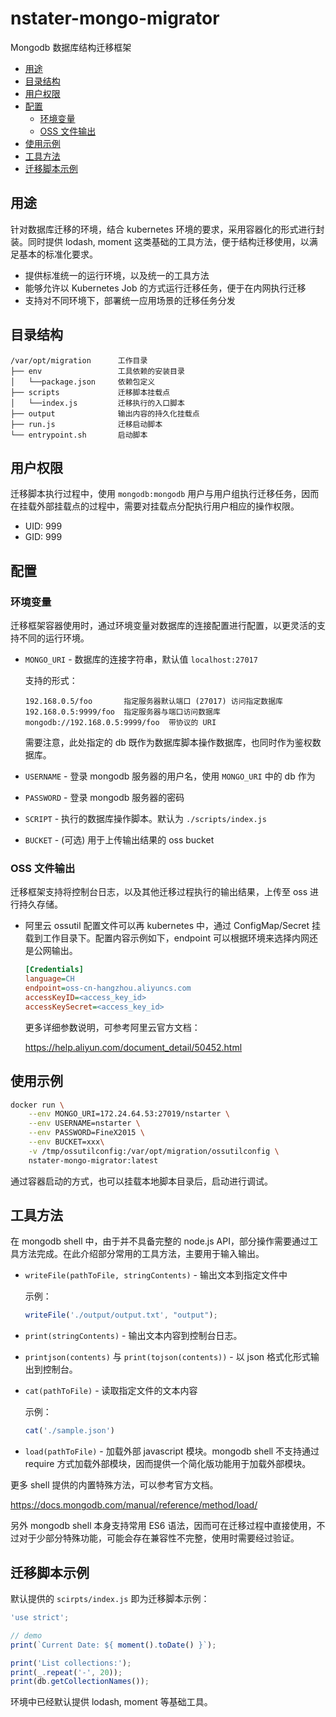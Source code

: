 # nstater-mongo-migrator

Mongodb 数据库结构迁移框架

<!-- TOC -->

- [用途](#用途)
- [目录结构](#目录结构)
- [用户权限](#用户权限)
- [配置](#配置)
    - [环境变量](#环境变量)
    - [OSS 文件输出](#oss-文件输出)
- [使用示例](#使用示例)
- [工具方法](#工具方法)
- [迁移脚本示例](#迁移脚本示例)

<!-- /TOC -->

## 用途

针对数据库迁移的环境，结合 kubernetes 环境的要求，采用容器化的形式进行封装。同时提供 lodash, moment 这类基础的工具方法，便于结构迁移使用，以满足基本的标准化要求。

* 提供标准统一的运行环境，以及统一的工具方法
* 能够允许以 Kubernetes Job 的方式运行迁移任务，便于在内网执行迁移
* 支持对不同环境下，部署统一应用场景的迁移任务分发


## 目录结构

```
/var/opt/migration      工作目录
├── env                 工具依赖的安装目录
│   └──package.json     依赖包定义
├── scripts             迁移脚本挂载点
│   └──index.js         迁移执行的入口脚本
├── output              输出内容的持久化挂载点
├── run.js              迁移启动脚本
└── entrypoint.sh       启动脚本
```

## 用户权限

迁移脚本执行过程中，使用 `mongodb:mongodb` 用户与用户组执行迁移任务，因而在挂载外部挂载点的过程中，需要对挂载点分配执行用户相应的操作权限。

* UID: 999
* GID: 999


## 配置

### 环境变量

迁移框架容器使用时，通过环境变量对数据库的连接配置进行配置，以更灵活的支持不同的运行环境。

* `MONGO_URI` - 数据库的连接字符串，默认值 `localhost:27017`

   支持的形式：

   ```
   192.168.0.5/foo       指定服务器默认端口 (27017) 访问指定数据库
   192.168.0.5:9999/foo  指定服务器与端口访问数据库
   mongodb://192.168.0.5:9999/foo  带协议的 URI
   ```

   需要注意，此处指定的 db 既作为数据库脚本操作数据库，也同时作为鉴权数据库。

* `USERNAME` - 登录 mongodb 服务器的用户名，使用 `MONGO_URI` 中的 db 作为
* `PASSWORD` - 登录 mongodb 服务器的密码
* `SCRIPT` - 执行的数据库操作脚本。默认为 `./scripts/index.js`
* `BUCKET` - (可选) 用于上传输出结果的 oss bucket 

### OSS 文件输出

迁移框架支持将控制台日志，以及其他迁移过程执行的输出结果，上传至 oss 进行持久存储。

* 阿里云 ossutil 配置文件可以再 kubernetes 中，通过 ConfigMap/Secret 挂载到工作目录下。配置内容示例如下，endpoint 可以根据环境来选择内网还是公网输出。

  ```ini
  [Credentials]
  language=CH
  endpoint=oss-cn-hangzhou.aliyuncs.com
  accessKeyID=<access_key_id>
  accessKeySecret=<access_key_id>
  ```

  更多详细参数说明，可参考阿里云官方文档：

  https://help.aliyun.com/document_detail/50452.html

## 使用示例

```bash
docker run \
    --env MONGO_URI=172.24.64.53:27019/nstarter \
    --env USERNAME=nstarter \
    --env PASSWORD=FineX2015 \
    --env BUCKET=xxx\
    -v /tmp/ossutilconfig:/var/opt/migration/ossutilconfig \
    nstater-mongo-migrator:latest
```

通过容器启动的方式，也可以挂载本地脚本目录后，启动进行调试。


## 工具方法

在 mongodb shell 中，由于并不具备完整的 node.js API，部分操作需要通过工具方法完成。在此介绍部分常用的工具方法，主要用于输入输出。

- `writeFile(pathToFile, stringContents)` - 输出文本到指定文件中

  示例：
  
  ```javascript
  writeFile('./output/output.txt', "output");
  ```

- `print(stringContents)` - 输出文本内容到控制台日志。

- `printjson(contents)` 与 `print(tojson(contents))` - 以 json 格式化形式输出到控制台。

- `cat(pathToFile)` - 读取指定文件的文本内容

  示例：

  ```javascript
  cat('./sample.json')
  ```

- `load(pathToFile)` - 加载外部 javascript 模块。mongodb shell 不支持通过 require 方式加载外部模块，因而提供一个简化版功能用于加载外部模块。

更多 shell 提供的内置特殊方法，可以参考官方文档。

https://docs.mongodb.com/manual/reference/method/load/

另外 mongodb shell 本身支持常用 ES6 语法，因而可在迁移过程中直接使用，不过对于少部分特殊功能，可能会存在兼容性不完整，使用时需要经过验证。


## 迁移脚本示例

默认提供的 `scirpts/index.js` 即为迁移脚本示例：

```javascript
'use strict';

// demo
print(`Current Date: ${ moment().toDate() }`);

print('List collections:');
print(_.repeat('-', 20));
print(db.getCollectionNames());
```

环境中已经默认提供 lodash, moment 等基础工具。
